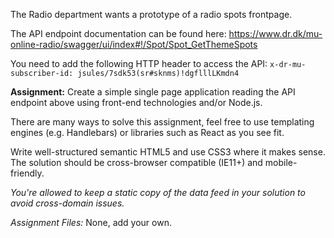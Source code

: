The Radio department wants a prototype of a radio spots frontpage.

The API endpoint documentation can be found here:
	https://www.dr.dk/mu-online-radio/swagger/ui/index#!/Spot/Spot_GetThemeSpots
	
You need to add the following HTTP header to access the API: 
`x-dr-mu-subscriber-id: jsules/7sdk53(sr#sknms)!dgflllLKmdn4`

**Assignment:** Create a simple single page application reading the API endpoint above using front-end technologies and/or Node.js.

There are many ways to solve this assignment, feel free to use templating engines (e.g. Handlebars) or libraries such as React as you see fit.

Write well-structured semantic HTML5 and use CSS3 where it makes sense. The solution should be cross-browser compatible (IE11+) and mobile-friendly.

*You're allowed to keep a static copy of the data feed in your solution to avoid cross-domain issues.*

*Assignment Files:* None, add your own.
